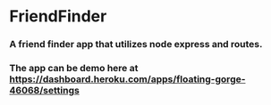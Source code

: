 # FriendFinder

### A friend finder app that utilizes node express and routes.  

### The app can be demo here at https://dashboard.heroku.com/apps/floating-gorge-46068/settings
